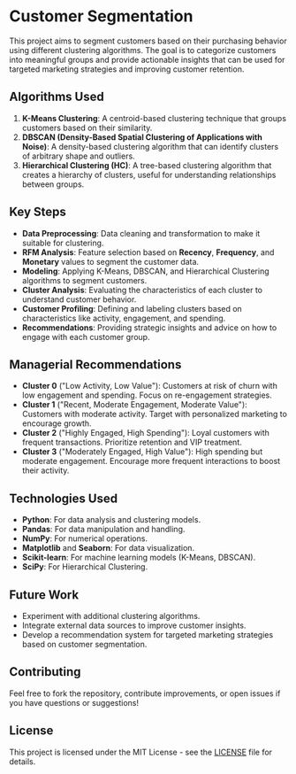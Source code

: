# Customer Segmentation

This project aims to segment customers based on their purchasing behavior using different clustering algorithms. The goal is to categorize customers into meaningful groups and provide actionable insights that can be used for targeted marketing strategies and improving customer retention.

## Algorithms Used

1. **K-Means Clustering**: A centroid-based clustering technique that groups customers based on their similarity.
2. **DBSCAN (Density-Based Spatial Clustering of Applications with Noise)**: A density-based clustering algorithm that can identify clusters of arbitrary shape and outliers.
3. **Hierarchical Clustering (HC)**: A tree-based clustering algorithm that creates a hierarchy of clusters, useful for understanding relationships between groups.

## Key Steps

- **Data Preprocessing**: Data cleaning and transformation to make it suitable for clustering.
- **RFM Analysis**: Feature selection based on **Recency**, **Frequency**, and **Monetary** values to segment the customer data.
- **Modeling**: Applying K-Means, DBSCAN, and Hierarchical Clustering algorithms to segment customers.
- **Cluster Analysis**: Evaluating the characteristics of each cluster to understand customer behavior.
- **Customer Profiling**: Defining and labeling clusters based on characteristics like activity, engagement, and spending.
- **Recommendations**: Providing strategic insights and advice on how to engage with each customer group.

## Managerial Recommendations

- **Cluster 0** ("Low Activity, Low Value"): Customers at risk of churn with low engagement and spending. Focus on re-engagement strategies.
- **Cluster 1** ("Recent, Moderate Engagement, Moderate Value"): Customers with moderate activity. Target with personalized marketing to encourage growth.
- **Cluster 2** ("Highly Engaged, High Spending"): Loyal customers with frequent transactions. Prioritize retention and VIP treatment.
- **Cluster 3** ("Moderately Engaged, High Value"): High spending but moderate engagement. Encourage more frequent interactions to boost their activity.

## Technologies Used

- **Python**: For data analysis and clustering models.
- **Pandas**: For data manipulation and handling.
- **NumPy**: For numerical operations.
- **Matplotlib** and **Seaborn**: For data visualization.
- **Scikit-learn**: For machine learning models (K-Means, DBSCAN).
- **SciPy**: For Hierarchical Clustering.

## Future Work

- Experiment with additional clustering algorithms.
- Integrate external data sources to improve customer insights.
- Develop a recommendation system for targeted marketing strategies based on customer segmentation.

## Contributing

Feel free to fork the repository, contribute improvements, or open issues if you have questions or suggestions!

## License

This project is licensed under the MIT License - see the [LICENSE](LICENSE) file for details.
